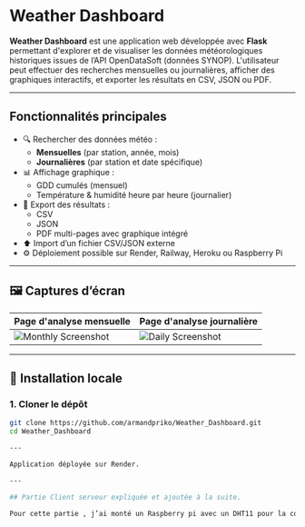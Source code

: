 #  Weather Dashboard

**Weather Dashboard** est une application web développée avec **Flask** permettant d'explorer et de visualiser les données météorologiques historiques issues de l’API OpenDataSoft (données SYNOP). L'utilisateur peut effectuer des recherches mensuelles ou journalières, afficher des graphiques interactifs, et exporter les résultats en CSV, JSON ou PDF.

---

##  Fonctionnalités principales

- 🔍 Rechercher des données météo :
  - **Mensuelles** (par station, année, mois)
  - **Journalières** (par station et date spécifique)
- 📊 Affichage graphique :
  - GDD cumulés (mensuel)
  - Température & humidité heure par heure (journalier)
- 📁 Export des résultats :
  - CSV
  - JSON
  - PDF multi-pages avec graphique intégré
- ⬆️ Import d’un fichier CSV/JSON externe
- ⚙️ Déploiement possible sur Render, Railway, Heroku ou Raspberry Pi

---

## 🖼️ Captures d’écran

| Page d'analyse mensuelle | Page d'analyse journalière |
|--------------------------|----------------------------|
| ![Monthly Screenshot](static/demo_monthly.png) | ![Daily Screenshot](static/demo_daily.png) |

---

## 🚀 Installation locale

### 1. Cloner le dépôt

```bash
git clone https://github.com/armandpriko/Weather_Dashboard.git
cd Weather_Dashboard

---

Application déployée sur Render.

---

## Partie Client serveur expliquée et ajoutée à la suite.

Pour cette partie , j’ai monté un Raspberry pi avec un DHT11 pour la collecte des donnés sur des intervalles de 3h à partir de 00h00 (donc 8 prises par jour).



